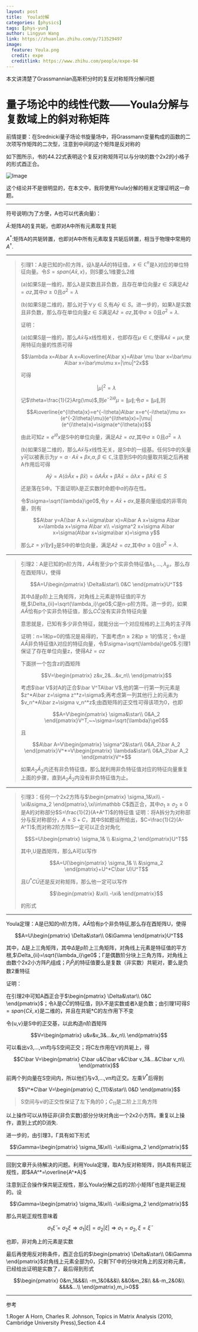 ```yaml
---
layout: post
title:  Youla分解
categories: [physics]
tags: [phys-yun]
author: Lingyun Wang
link: https://zhuanlan.zhihu.com/p/713529497
image:
  feature: Youla.png
  credit: expe
  creditlink: https://www.zhihu.com/people/expe-94
---
```


本文讲清楚了Grassmannian高斯积分时的复反对称矩阵分解问题

<!--more-->

# 量子场论中的线性代数——Youla分解与复数域上的斜对称矩阵

前情提要：在Srednicki量子场论书旋量场中，将Grassmann变量构成的函数的二次项写作矩阵的二次型，注意到中间的这个矩阵是反对称的

如下图所示，书的44.22式表明这个复反对称矩阵可以与分块的数个2x2的小格子的形式酉正合。

![Image](https://pic4.zhimg.com/80/v2-70c7479d240e7d21194f155405e9c353.png)

这个结论并不是很明显的，在本文中，我将使用Youla分解的相关定理证明这一命题。

---

符号说明(为了方便，A也可以代表向量)：

$\bar A$:矩阵A的复共轭，也即对A中所有元素取复共轭

$A^*$:矩阵A的共轭转置，也即对A中所有元素取复共轭后转置，相当于物理中常用的$A^\dagger$.

---

> 引理1：A是已知的n阶方阵，设λ是$A\bar A$的特征值，$x\in \mathbb C^n$是λ对应的单位特征向量。令$S=span\{A\bar x,x\}$，则S要么1维要么2维
>
> (a)如果S是一维的，那么λ是实数且非负数，且存在单位向量$z\in S$满足$A\bar z=\sigma z$,其中$\sigma\geq0$且$\sigma^2=\lambda$
>
> (b)如果S是二维的，那么对于$\forall y \in S$,有$A\bar y\in S$。进一步的，如果λ是实数且非负数，那么存在单位向量$z\in S$满足$A\bar z=\sigma z$,其中$\sigma\geq0$且$\sigma^2=\lambda$.
>
> 证明：
>
> (a)如果S是一维的，那么$A\bar x$与x线性相关，也即存在$\mu\in\mathbb{C}$,使得$A\bar x=\mu x$,使用特征向量的性质可得
>
> $$\lambda x=A\bar A x=A\overline{A\bar x}=A\bar \mu \bar x=\bar\mu A\bar x=\bar\mu\mu x=|\mu|^2x$$
>
> 可得
>
> $$|\mu|^2=\lambda$$
>
> 记$\theta=\frac{1}{2}Arg(\mu)$,则$e^{-2i\theta}\mu=\|\mu\|$;令$\sigma=\|\mu\|$,则
>
> $$A\overline{e^{i\theta}x}=e^{-i\theta}A\bar x=e^{-i\theta}\mu x=(e^{-2i\theta}\mu)(e^{i\theta}x)=|\mu|(e^{i\theta}x)=\sigma(e^{i\theta}x)$$
>
> 由此可知$z=e^{i\theta}x$是S中的单位向量，满足$A\bar z=\sigma z$,其中$\sigma\geq0$且$\sigma^2=\lambda$
>
> (b)如果S是二维的，那么$A\bar x$与$x$线性无关，是S中的一组基。任何S中的矢量y可以被表示为$y=\alpha·A\bar x+\beta x$,$\alpha,\beta\in\mathbb{C}$,注意到S中的向量取共轭之后再被A作用后可得
>
> $$A\bar y=A(\bar\alpha\bar A x+\bar\beta\bar x)=\bar\alpha A\bar A x+\bar\beta A\bar x=\bar\alpha\lambda x+\bar\beta A\bar x\in S$$
>
> 还是落在S中。下面证明λ是正实数时命题中σ的存在性。
>
> 令$\sigma=\sqrt{\lambda}\ge0$,令$y=A\bar x+\sigma x$,是基向量组成的非零向量，则有
>
> $$A\bar y=A(\bar A x+\sigma\bar x)=A\bar A x+\sigma A\bar x=\lambda x+\sigma A\bar x\\
> =\sigma^2 x+\sigma A\bar x=\sigma(A\bar x+\sigma\bar x)=\sigma y$$
>
> 那么$z=y/\lVert y \rVert_2$是S中的单位向量，满足$A\bar z=\sigma z$,其中$\sigma\geq0$且$\sigma^2=\lambda$.

---

> 引理2：A是已知的n阶方阵，$A\bar A$有至少p个实非负特征值$\lambda_1,...,\lambda_p$，那么存在酉矩阵U，使得
>
> $$A=U\begin{pmatrix}
    \Delta&\star\\
    0&C
\end{pmatrix}U^T$$
>
> 其中$\Delta$是p阶上三角矩阵，对角线上元素是特征值的平方根,$\Delta_{ii}=\sqrt{\lambda_i}\ge0$;C是n-p阶方阵。进一步的，如果$A\bar A$恰有p个实非负特征值，那么$C\bar C$没有实非负特征向量
>
> 意思就是，已知有多少非负特征，就能分出一个对应规格的上三角的主子阵
>
> 证明：n=1和p=0的情况是易得的，下面考虑$n\ge 2$和$p\ge 1$的情况；令x是$A\bar A$非负特征值λ对应的特征向量，令$\sigma=\sqrt{\lambda}\ge0$.引理1保证了存在单位向量z，使得$A\bar z=\sigma z$
>
> 下面拼一个包含z的酉矩阵
>
> $$V=\begin{pmatrix}
    z&v_2&...&v_n\\
\end{pmatrix}$$
>
> <p>考虑$\bar V$对A的正合$\bar V^TA\bar V$,他的第一行第一列元素是$z^*A\bar z=\sigma z^*z=\sigma$;再考虑第一列其他行上的元素为$v_n^*A\bar z=\sigma v_n^*z$;由酉矩阵的正交性可得该项为0，也即</p>
>
> $$A=V\begin{pmatrix}
    \sigma&\star\\
    0&A_2
\end{pmatrix}V^T,~~\sigma=\sqrt{\lambda}\ge0$$
>
> 且
>
> $$A\bar A=V\begin{pmatrix}
    \sigma^2&\star\\
    0&A_2\bar A_2
\end{pmatrix}V^*=V\begin{pmatrix}
    \lambda&\star\\
    0&A_2\bar A_2
\end{pmatrix}V^*$$
>
> 如果$A_2\bar A_2$内还有非负特征值，那么就利用非负特征值对应的特征向量重复上面的步骤，直到$A_2\bar A_2$内没有非负特征值为止。

---

> 引理3：任何一个2x2方阵与$\begin{pmatrix}
    \sigma_1&\xi\\
    -\xi&\sigma_2
\end{pmatrix},\xi\in\mathbb C$酉正合，其中$\sigma_1\ge\sigma_2\ge0$是A的对称部分$S=\frac{1}{2}(A+A^T)$的特征值
> 证明：将A拆分为对称部分与反对称部分，$A=S+C$，其中S如题设所给出，$C=\frac{1}{2}(A-A^T)$;而对称2阶方阵S一定可以正合对角化
>
> $$S=U\begin{pmatrix}
    \sigma_1& \\
     &\sigma_2
\end{pmatrix}U^T$$
>
> 其中,U是酉矩阵，那么A可以写作
>
> $$A=U(\begin{pmatrix}
    \sigma_1& \\
     &\sigma_2
\end{pmatrix}+U^*C\bar U)U^T$$
>
> 且$U^*C\bar U$还是反对称矩阵，那么他一定可以写作
> 
> $$\begin{pmatrix}
    &\xi\\
    -\xi&
\end{pmatrix}$$
>
>的形式

---

Youla定理：A是已知的n阶方阵，$A\bar A$恰有p个非负特征,那么存在酉矩阵U，使得

$$A=U\begin{pmatrix}
    \Delta&\star\\
    0&\Gamma
\end{pmatrix}U^T$$

其中，Δ是上三角矩阵，其中$\Delta$是p阶上三角矩阵，对角线上元素是特征值的平方根,$\Delta_{ii}=\sqrt{\lambda_i}\ge0$；Γ是偶数阶分块上三角方阵，对角线上由数个2x2小方阵$P_i$组成；$P_i\bar P_i$的特征值要么是复数（非实数）共轭对，要么是负数2重特征

证明：

在引理2中可知A酉正合于$\begin{pmatrix}
    \Delta&\star\\
    0&C
\end{pmatrix}$；令λ是$C\bar C$的特征值，则λ不是实数或者λ是负数；由引理1可得$S=span\{C\bar x,x\}$是二维的，并且在共轭*C的左作用下不变

令{u,v}是S中的正交基，以此构造n阶酉矩阵

$$V=\begin{pmatrix}
    u&v&v_3&...&v_n\\
\end{pmatrix}$$

可以看出v3,...,vn均与S空间正交；将C左作用在V的共轭上，得

$$C\bar V=\begin{pmatrix}
    C\bar u&C\bar v&C\bar v_3&...&C\bar v_n\\
\end{pmatrix}$$

前两个列向量在S空间内，所以他们与v3,...,vn均正交。左乘$V^*$后得到

$$V^*C\bar V=\begin{pmatrix}
    C_{11}&\star\\
    0&D
\end{pmatrix}$$

> S空间与vi的正交性保证了左下角的0；$C_{11}$是二阶上三角方阵

以上操作可以从特征非{非负实数}部分分块对角出一个2x2小方阵。重复以上操作，直到上式的D消失.

进一步的，由引理3，Γ具有如下形式

$$\Gamma=\begin{pmatrix}
    \sigma_1&\xi\\
    -\xi&\sigma_2
\end{pmatrix}$$

---

<p>回到文章开头待解决的问题。利用Youla定理，取A为反对称矩阵，则A具有共轭正规性，即$AA^*=\overline{A^*A}$</p>

注意到正合操作保共轭正规性，那么Youla分解之后的2阶小矩阵Γ也是共轭正规的。设

$$\Gamma=\begin{pmatrix}
    \sigma_1&\xi\\
    -\xi&\sigma_2
\end{pmatrix}$$

那么共轭正规性意味着

$$\sigma_1\bar\xi=\sigma_2\xi\Rightarrow \sigma_1|\xi|=\sigma_2|\xi|\Rightarrow\sigma_1=\sigma_2,\xi=\bar\xi$$

也即，非对角上的元素是实数

最后再使用反对称条件，酉正合后的$\begin{pmatrix}
    \Delta&\star\\
    0&\Gamma
\end{pmatrix}$对角线上元素全部为0，只剩下Γ中的分块对角上的反对称元素，已经给出证明是实数了，最后得到形式

$$\begin{pmatrix}
    0&m_1&&&\\
    -m_1&0&&&\\
    &&0&m_2&\\
    &&-m_2&0&\\
    &&&&...\\
\end{pmatrix},m_i>0$$

---

参考

1.Roger A Horn, Charles R. Johnson, Topics in Matrix Analysis (2010, Cambridge University Press),Section 4.4

